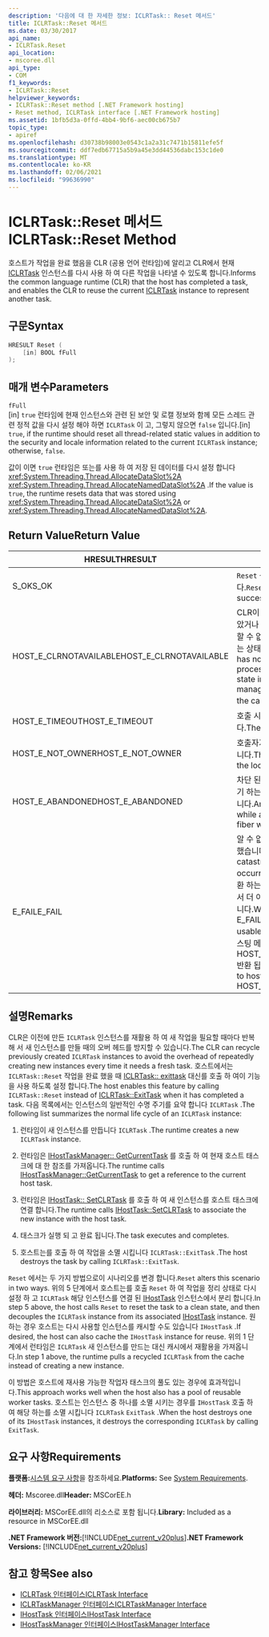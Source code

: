 ```yaml
---
description: '다음에 대 한 자세한 정보: ICLRTask:: Reset 메서드'
title: ICLRTask::Reset 메서드
ms.date: 03/30/2017
api_name:
- ICLRTask.Reset
api_location:
- mscoree.dll
api_type:
- COM
f1_keywords:
- ICLRTask::Reset
helpviewer_keywords:
- ICLRTask::Reset method [.NET Framework hosting]
- Reset method, ICLRTask interface [.NET Framework hosting]
ms.assetid: 1bfb5d3a-0ffd-4bb4-9bf6-aec00cb675b7
topic_type:
- apiref
ms.openlocfilehash: d30738b98003e0543c1a2a31c7471b15811efe5f
ms.sourcegitcommit: ddf7edb67715a5b9a45e3dd44536dabc153c1de0
ms.translationtype: MT
ms.contentlocale: ko-KR
ms.lasthandoff: 02/06/2021
ms.locfileid: "99636990"
---
```

# <a name="iclrtaskreset-method"></a><span data-ttu-id="39b6d-103">ICLRTask::Reset 메서드</span><span class="sxs-lookup"><span data-stu-id="39b6d-103">ICLRTask::Reset Method</span></span>

<span data-ttu-id="39b6d-104">호스트가 작업을 완료 했음을 CLR (공용 언어 런타임)에 알리고 CLR에서 현재 [ICLRTask](iclrtask-interface.md) 인스턴스를 다시 사용 하 여 다른 작업을 나타낼 수 있도록 합니다.</span><span class="sxs-lookup"><span data-stu-id="39b6d-104">Informs the common language runtime (CLR) that the host has completed a task, and enables the CLR to reuse the current [ICLRTask](iclrtask-interface.md) instance to represent another task.</span></span>  
  
## <a name="syntax"></a><span data-ttu-id="39b6d-105">구문</span><span class="sxs-lookup"><span data-stu-id="39b6d-105">Syntax</span></span>  
  
```cpp  
HRESULT Reset (  
    [in] BOOL fFull  
);  
```  
  
## <a name="parameters"></a><span data-ttu-id="39b6d-106">매개 변수</span><span class="sxs-lookup"><span data-stu-id="39b6d-106">Parameters</span></span>  

 `fFull`  
 <span data-ttu-id="39b6d-107">[in] `true` 런타임에 현재 인스턴스와 관련 된 보안 및 로캘 정보와 함께 모든 스레드 관련 정적 값을 다시 설정 해야 하면 `ICLRTask` 이 고, 그렇지 않으면 `false` 입니다.</span><span class="sxs-lookup"><span data-stu-id="39b6d-107">[in] `true`, if the runtime should reset all thread-related static values in addition to the security and locale information related to the current `ICLRTask` instance; otherwise, `false`.</span></span>  
  
 <span data-ttu-id="39b6d-108">값이 이면 `true` 런타임은 또는를 사용 하 여 저장 된 데이터를 다시 설정 합니다 <xref:System.Threading.Thread.AllocateDataSlot%2A> <xref:System.Threading.Thread.AllocateNamedDataSlot%2A> .</span><span class="sxs-lookup"><span data-stu-id="39b6d-108">If the value is `true`, the runtime resets data that was stored using <xref:System.Threading.Thread.AllocateDataSlot%2A> or <xref:System.Threading.Thread.AllocateNamedDataSlot%2A>.</span></span>  
  
## <a name="return-value"></a><span data-ttu-id="39b6d-109">Return Value</span><span class="sxs-lookup"><span data-stu-id="39b6d-109">Return Value</span></span>  
  
|<span data-ttu-id="39b6d-110">HRESULT</span><span class="sxs-lookup"><span data-stu-id="39b6d-110">HRESULT</span></span>|<span data-ttu-id="39b6d-111">설명</span><span class="sxs-lookup"><span data-stu-id="39b6d-111">Description</span></span>|  
|-------------|-----------------|  
|<span data-ttu-id="39b6d-112">S_OK</span><span class="sxs-lookup"><span data-stu-id="39b6d-112">S_OK</span></span>|<span data-ttu-id="39b6d-113">`Reset` 성공적으로 반환 되었습니다.</span><span class="sxs-lookup"><span data-stu-id="39b6d-113">`Reset` returned successfully.</span></span>|  
|<span data-ttu-id="39b6d-114">HOST_E_CLRNOTAVAILABLE</span><span class="sxs-lookup"><span data-stu-id="39b6d-114">HOST_E_CLRNOTAVAILABLE</span></span>|<span data-ttu-id="39b6d-115">CLR이 프로세스에 로드 되지 않았거나 CLR이 관리 코드를 실행할 수 없거나 호출을 처리할 수 없는 상태에 있습니다.</span><span class="sxs-lookup"><span data-stu-id="39b6d-115">The CLR has not been loaded into a process, or the CLR is in a state in which it cannot run managed code or process the call.</span></span> <span data-ttu-id="39b6d-116">성공할</span><span class="sxs-lookup"><span data-stu-id="39b6d-116">successfully</span></span>|  
|<span data-ttu-id="39b6d-117">HOST_E_TIMEOUT</span><span class="sxs-lookup"><span data-stu-id="39b6d-117">HOST_E_TIMEOUT</span></span>|<span data-ttu-id="39b6d-118">호출 시간이 초과 되었습니다.</span><span class="sxs-lookup"><span data-stu-id="39b6d-118">The call timed out.</span></span>|  
|<span data-ttu-id="39b6d-119">HOST_E_NOT_OWNER</span><span class="sxs-lookup"><span data-stu-id="39b6d-119">HOST_E_NOT_OWNER</span></span>|<span data-ttu-id="39b6d-120">호출자가 잠금을 소유 하지 않습니다.</span><span class="sxs-lookup"><span data-stu-id="39b6d-120">The caller does not own the lock.</span></span>|  
|<span data-ttu-id="39b6d-121">HOST_E_ABANDONED</span><span class="sxs-lookup"><span data-stu-id="39b6d-121">HOST_E_ABANDONED</span></span>|<span data-ttu-id="39b6d-122">차단 된 스레드나 파이버에서 대기 하는 동안 이벤트를 취소 했습니다.</span><span class="sxs-lookup"><span data-stu-id="39b6d-122">An event was canceled while a blocked thread or fiber was waiting on it.</span></span>|  
|<span data-ttu-id="39b6d-123">E_FAIL</span><span class="sxs-lookup"><span data-stu-id="39b6d-123">E_FAIL</span></span>|<span data-ttu-id="39b6d-124">알 수 없는 치명적인 오류가 발생 했습니다.</span><span class="sxs-lookup"><span data-stu-id="39b6d-124">An unknown catastrophic failure occurred.</span></span> <span data-ttu-id="39b6d-125">메서드가 E_FAIL 반환 하는 경우 해당 프로세스 내에서 더 이상 CLR을 사용할 수 없습니다.</span><span class="sxs-lookup"><span data-stu-id="39b6d-125">When a method returns E_FAIL, the CLR is no longer usable within the process.</span></span> <span data-ttu-id="39b6d-126">호스팅 메서드를 이후에 호출 하면 HOST_E_CLRNOTAVAILABLE 반환 됩니다.</span><span class="sxs-lookup"><span data-stu-id="39b6d-126">Subsequent calls to hosting methods return HOST_E_CLRNOTAVAILABLE.</span></span>|  
  
## <a name="remarks"></a><span data-ttu-id="39b6d-127">설명</span><span class="sxs-lookup"><span data-stu-id="39b6d-127">Remarks</span></span>  

 <span data-ttu-id="39b6d-128">CLR은 이전에 만든 `ICLRTask` 인스턴스를 재활용 하 여 새 작업을 필요할 때마다 반복 해 서 새 인스턴스를 만들 때의 오버 헤드를 방지할 수 있습니다.</span><span class="sxs-lookup"><span data-stu-id="39b6d-128">The CLR can recycle previously created `ICLRTask` instances to avoid the overhead of repeatedly creating new instances every time it needs a fresh task.</span></span> <span data-ttu-id="39b6d-129">호스트에서는 `ICLRTask::Reset` 작업을 완료 했을 때 [ICLRTask:: exittask](iclrtask-exittask-method.md) 대신를 호출 하 여이 기능을 사용 하도록 설정 합니다.</span><span class="sxs-lookup"><span data-stu-id="39b6d-129">The host enables this feature by calling `ICLRTask::Reset` instead of [ICLRTask::ExitTask](iclrtask-exittask-method.md) when it has completed a task.</span></span> <span data-ttu-id="39b6d-130">다음 목록에서는 인스턴스의 일반적인 수명 주기를 요약 합니다 `ICLRTask` .</span><span class="sxs-lookup"><span data-stu-id="39b6d-130">The following list summarizes the normal life cycle of an `ICLRTask` instance:</span></span>  
  
1. <span data-ttu-id="39b6d-131">런타임이 새 인스턴스를 만듭니다 `ICLRTask` .</span><span class="sxs-lookup"><span data-stu-id="39b6d-131">The runtime creates a new `ICLRTask` instance.</span></span>  
  
2. <span data-ttu-id="39b6d-132">런타임은 [IHostTaskManager:: GetCurrentTask](ihosttaskmanager-getcurrenttask-method.md) 를 호출 하 여 현재 호스트 태스크에 대 한 참조를 가져옵니다.</span><span class="sxs-lookup"><span data-stu-id="39b6d-132">The runtime calls [IHostTaskManager::GetCurrentTask](ihosttaskmanager-getcurrenttask-method.md) to get a reference to the current host task.</span></span>  
  
3. <span data-ttu-id="39b6d-133">런타임은 [IHostTask:: SetCLRTask](ihosttask-setclrtask-method.md) 를 호출 하 여 새 인스턴스를 호스트 태스크에 연결 합니다.</span><span class="sxs-lookup"><span data-stu-id="39b6d-133">The runtime calls [IHostTask::SetCLRTask](ihosttask-setclrtask-method.md) to associate the new instance with the host task.</span></span>  
  
4. <span data-ttu-id="39b6d-134">태스크가 실행 되 고 완료 됩니다.</span><span class="sxs-lookup"><span data-stu-id="39b6d-134">The task executes and completes.</span></span>  
  
5. <span data-ttu-id="39b6d-135">호스트는를 호출 하 여 작업을 소멸 시킵니다 `ICLRTask::ExitTask` .</span><span class="sxs-lookup"><span data-stu-id="39b6d-135">The host destroys the task by calling `ICLRTask::ExitTask`.</span></span>  
  
 <span data-ttu-id="39b6d-136">`Reset` 에서는 두 가지 방법으로이 시나리오를 변경 합니다.</span><span class="sxs-lookup"><span data-stu-id="39b6d-136">`Reset` alters this scenario in two ways.</span></span> <span data-ttu-id="39b6d-137">위의 5 단계에서 호스트는를 호출 `Reset` 하 여 작업을 정리 상태로 다시 설정 하 고 `ICLRTask` 해당 인스턴스를 연결 된 [IHostTask](ihosttask-interface.md) 인스턴스에서 분리 합니다.</span><span class="sxs-lookup"><span data-stu-id="39b6d-137">In step 5 above, the host calls `Reset` to reset the task to a clean state, and then decouples the `ICLRTask` instance from its associated [IHostTask](ihosttask-interface.md) instance.</span></span> <span data-ttu-id="39b6d-138">원하는 경우 호스트는 다시 사용할 인스턴스를 캐시할 수도 있습니다 `IHostTask` .</span><span class="sxs-lookup"><span data-stu-id="39b6d-138">If desired, the host can also cache the `IHostTask` instance for reuse.</span></span> <span data-ttu-id="39b6d-139">위의 1 단계에서 런타임은 `ICLRTask` 새 인스턴스를 만드는 대신 캐시에서 재활용을 가져옵니다.</span><span class="sxs-lookup"><span data-stu-id="39b6d-139">In step 1 above, the runtime pulls a recycled `ICLRTask` from the cache instead of creating a new instance.</span></span>  
  
 <span data-ttu-id="39b6d-140">이 방법은 호스트에 재사용 가능한 작업자 태스크의 풀도 있는 경우에 효과적입니다.</span><span class="sxs-lookup"><span data-stu-id="39b6d-140">This approach works well when the host also has a pool of reusable worker tasks.</span></span> <span data-ttu-id="39b6d-141">호스트는 인스턴스 중 하나를 소멸 시키는 경우를 `IHostTask` 호출 하 여 해당 하는를 소멸 시킵니다 `ICLRTask` `ExitTask` .</span><span class="sxs-lookup"><span data-stu-id="39b6d-141">When the host destroys one of its `IHostTask` instances, it destroys the corresponding `ICLRTask` by calling `ExitTask`.</span></span>  
  
## <a name="requirements"></a><span data-ttu-id="39b6d-142">요구 사항</span><span class="sxs-lookup"><span data-stu-id="39b6d-142">Requirements</span></span>  

 <span data-ttu-id="39b6d-143">**플랫폼:**[시스템 요구 사항](../../get-started/system-requirements.md)을 참조하세요.</span><span class="sxs-lookup"><span data-stu-id="39b6d-143">**Platforms:** See [System Requirements](../../get-started/system-requirements.md).</span></span>  
  
 <span data-ttu-id="39b6d-144">**헤더:** Mscoree.dll</span><span class="sxs-lookup"><span data-stu-id="39b6d-144">**Header:** MSCorEE.h</span></span>  
  
 <span data-ttu-id="39b6d-145">**라이브러리:** MSCorEE.dll의 리소스로 포함 됩니다.</span><span class="sxs-lookup"><span data-stu-id="39b6d-145">**Library:** Included as a resource in MSCorEE.dll</span></span>  
  
 <span data-ttu-id="39b6d-146">**.NET Framework 버전:**[!INCLUDE[net_current_v20plus](../../../../includes/net-current-v20plus-md.md)]</span><span class="sxs-lookup"><span data-stu-id="39b6d-146">**.NET Framework Versions:** [!INCLUDE[net_current_v20plus](../../../../includes/net-current-v20plus-md.md)]</span></span>  
  
## <a name="see-also"></a><span data-ttu-id="39b6d-147">참고 항목</span><span class="sxs-lookup"><span data-stu-id="39b6d-147">See also</span></span>

- [<span data-ttu-id="39b6d-148">ICLRTask 인터페이스</span><span class="sxs-lookup"><span data-stu-id="39b6d-148">ICLRTask Interface</span></span>](iclrtask-interface.md)
- [<span data-ttu-id="39b6d-149">ICLRTaskManager 인터페이스</span><span class="sxs-lookup"><span data-stu-id="39b6d-149">ICLRTaskManager Interface</span></span>](iclrtaskmanager-interface.md)
- [<span data-ttu-id="39b6d-150">IHostTask 인터페이스</span><span class="sxs-lookup"><span data-stu-id="39b6d-150">IHostTask Interface</span></span>](ihosttask-interface.md)
- [<span data-ttu-id="39b6d-151">IHostTaskManager 인터페이스</span><span class="sxs-lookup"><span data-stu-id="39b6d-151">IHostTaskManager Interface</span></span>](ihosttaskmanager-interface.md)
